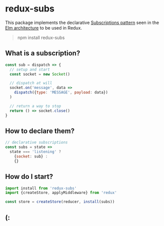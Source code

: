 # redux-subs
This package implements the declarative [Subscriptions pattern](https://www.elm-tutorial.org/en/03-subs-cmds/01-subs.html) seen in the [Elm architecture](https://guide.elm-lang.org/architecture/) to be used in Redux.

> npm install redux-subs

## What is a subscription?

```javascript
const sub = dispatch => {
  // setup and start
  const socket = new Socket()

  // dispatch at will
  socket.on('message', data =>
    dispatch({type: 'MESSAGE', payload: data})
  )

  // return a way to stop
  return () => socket.close()
}
```

## How to declare them?
```javascript
// declarative subscriptions
const subs = state =>
  state === 'listening' ?
    {socket: sub} :
    {}
```

## How do I start?
```javascript
import install from 'redux-subs'
import {createStore, applyMiddleware} from 'redux'

const store = createStore(reducer, install(subs))
```

## (:
